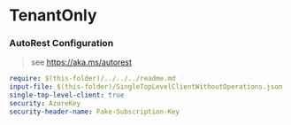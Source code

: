 # TenantOnly
### AutoRest Configuration
> see https://aka.ms/autorest

```yaml
require: $(this-folder)/../../../readme.md
input-file: $(this-folder)/SingleTopLevelClientWithoutOperations.json
single-top-level-client: true
security: AzureKey
security-header-name: Fake-Subscription-Key
```